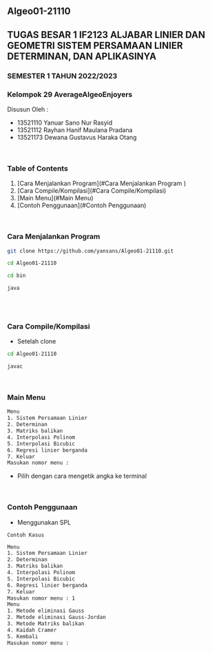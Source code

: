 ## Algeo01-21110
## TUGAS BESAR 1 IF2123 ALJABAR LINIER DAN GEOMETRI SISTEM PERSAMAAN LINIER DETERMINAN, DAN APLIKASINYA 
### SEMESTER 1 TAHUN 2022/2023

### Kelompok 29 AverageAlgeoEnjoyers 
 Disusun Oleh : 
 - 13521110	Yanuar Sano Nur Rasyid 
 - 13521112 Rayhan Hanif Maulana Pradana 
 - 13521173 Dewana Gustavus Haraka Otang
<br>

### Table of Contents
1. [Cara Menjalankan Program](#Cara Menjalankan Program )
2. [Cara Compile/Kompilasi](#Cara Compile/Kompilasi)
3. [Main Menu](#Main Menu)
4. [Contoh Penggunaan](#Contoh Penggunaan)
<br>

### Cara Menjalankan Program 
```sh
git clone https://github.com/yansans/Algeo01-21110.git

cd Algeo01-21110

cd bin

java 
```

<br>

<br>

### Cara Compile/Kompilasi <a name = "CC"></a>
- Setelah clone
```sh
cd Algeo01-21110

javac 
```

<br>

### Main Menu <a name = "MM"></a>
```sh
Menu
1. Sistem Persamaan Linier
2. Determinan
3. Matriks balikan
4. Interpolasi Polinom
5. Interpolasi Bicubic
6. Regresi linier berganda
7. Keluar
Masukan nomor menu :
```
- Pilih dengan cara mengetik angka ke terminal

<br>

### Contoh Penggunaan <a name = "CP"></a>
- Menggunakan SPL 

```
Contoh Kasus

```

```sh
Menu
1. Sistem Persamaan Linier
2. Determinan
3. Matriks balikan
4. Interpolasi Polinom
5. Interpolasi Bicubic
6. Regresi linier berganda
7. Keluar
Masukan nomor menu : 1
Menu
1. Metode eliminasi Gauss
2. Metode eliminasi Gauss-Jordan
3. Metode Matriks balikan
4. Kaidah Cramer
5. Kembali
Masukan nomor menu : 

```







